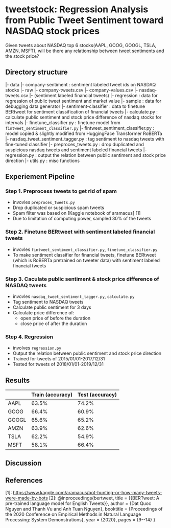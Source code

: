 # tweetstock: Regression Analysis from Public Tweet Sentiment toward NASDAQ stock prices
Given tweets about NASDAQ top 6 stocks(AAPL, GOOG, GOOGL, TSLA, AMZN, MSFT), will be there any relationship between tweet sentiments and the stock price?

## Directory structure
|- data
  |- company-sentiment
    : sentiment labeled tweet ids on NASDAQ stocks
  |- raw
    |- company-tweets.csv
    |- company-values.csv
    |- nasdaq-tweets.csv
    |- (sentiment labeled financial tweets)
  |- regression
    : data for regression of public tweet sentiment and market value
  |- sample
    : data for debugging data generator
  |- sentiment-classifier
    : data to finetune BERtweet for sentiment classification of financial tweets
|- calculate.py
  : calculate public sentiment and stock price difference of nasdaq stocks for intervals 
|- finetune_classifier.py
  : finetune model from `fintweet_sentiment_classifier.py`
|- fintweet_sentiment_classifier.py
  : model copied & slightly modified from HuggingFace Transformer RoBERTa
|- nasdaq_tweet_sentiment_tagger.py
  : tag sentiment to nasdaq tweets with fine-tuned classifier
|- preproces_tweets.py
  : drop duplicated and suspicious nasdaq tweets and sentiment labeled financial tweets
|- regression.py
  : output the relation between public sentiment and stock price direction
|- utils.py
  : misc functions

## Experiement Pipeline
### Step 1. Preprocess tweets to get rid of spam
- invovles `preproces_tweets.py`
- Drop duplicated or suspicious spam tweets
- Spam filter was based on \[Kaggle notebook of aramacus] \[1]
- Due to limitation of computing power, sampled 30% of the tweets
### Step 2. Finetune BERtweet with sentiment labeled financial tweets
- invovles `fintweet_sentiment_classifier.py`, `finetune_classifier.py`
- To make sentiment classifier for financial tweets, finetune BERtweet (which is RoBERTa pretrained on tweeter data) with sentiment labeled financial tweets
### Step 3. Caculate public sentiment & stock price difference of NASDAQ tweets
- invovles `nasdaq_tweet_sentiment_tagger.py`, `calculate.py`
- Tag sentiment to NASDAQ tweets 
- Calculate public sentiment for 3 days
- Calculate price difference of: 
  - open price of before the duration
  - close price of after the duration
### Step 4. Regression 
- involves `regression.py`
- Output the relation between public sentiment and stock price direction
- Trained for tweets of 2015/01/01-2017/12/31
- Tested for tweets of 2018/01/01-2019/12/31

## Results
|       | Train (accuracy) | Test (accuracy) |
|-------|------------------|-----------------|
| AAPL  | 63.5%            | 74.2%           |
| GOOG  | 66.4%            | 60.9%           |
| GOOGL | 65.6%            | 65.2%           |
| AMZN  | 63.9%            | 62.6%           |
| TSLA  | 62.2%            | 54.9%           |
| MSFT  | 58.1%            | 66.4%           |

## Discussion

## References
\[1]: https://www.kaggle.com/aramacus/bot-hunting-or-how-many-tweets-were-made-by-bots
\[2]:
@inproceedings{bertweet,
title     = {{BERTweet: A pre-trained language model for English Tweets}},
author    = {Dat Quoc Nguyen and Thanh Vu and Anh Tuan Nguyen},
booktitle = {Proceedings of the 2020 Conference on Empirical Methods in Natural Language Processing: System Demonstrations},
year      = {2020},
pages     = {9--14}
}